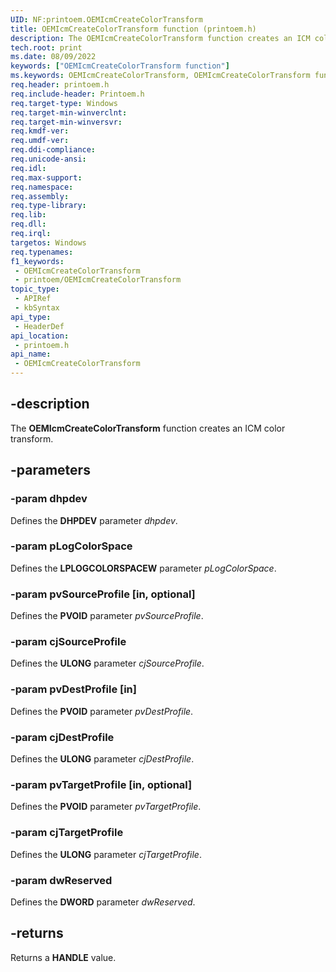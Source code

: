 ```yaml
---
UID: NF:printoem.OEMIcmCreateColorTransform
title: OEMIcmCreateColorTransform function (printoem.h)
description: The OEMIcmCreateColorTransform function creates an ICM color transform.
tech.root: print
ms.date: 08/09/2022
keywords: ["OEMIcmCreateColorTransform function"]
ms.keywords: OEMIcmCreateColorTransform, OEMIcmCreateColorTransform function [Print Devices], print.oemicmcreatecolortransform, print_unidrv-pscript_rendering_102b853d-78f9-4e06-a3e5-c76f55caa42e.xml, printoem/OEMIcmCreateColorTransform
req.header: printoem.h
req.include-header: Printoem.h
req.target-type: Windows
req.target-min-winverclnt: 
req.target-min-winversvr: 
req.kmdf-ver: 
req.umdf-ver: 
req.ddi-compliance: 
req.unicode-ansi: 
req.idl: 
req.max-support: 
req.namespace: 
req.assembly: 
req.type-library: 
req.lib: 
req.dll: 
req.irql: 
targetos: Windows
req.typenames: 
f1_keywords:
 - OEMIcmCreateColorTransform
 - printoem/OEMIcmCreateColorTransform
topic_type:
 - APIRef
 - kbSyntax
api_type:
 - HeaderDef
api_location:
 - printoem.h
api_name:
 - OEMIcmCreateColorTransform
---
```


## -description

The **OEMIcmCreateColorTransform** function creates an ICM color transform.

## -parameters

### -param dhpdev

Defines the **DHPDEV** parameter *dhpdev*.

### -param pLogColorSpace

Defines the **LPLOGCOLORSPACEW** parameter *pLogColorSpace*.

### -param pvSourceProfile [in, optional]

Defines the **PVOID** parameter *pvSourceProfile*.

### -param cjSourceProfile

Defines the **ULONG** parameter *cjSourceProfile*.

### -param pvDestProfile [in]

Defines the **PVOID** parameter *pvDestProfile*.

### -param cjDestProfile

Defines the **ULONG** parameter *cjDestProfile*.

### -param pvTargetProfile [in, optional]

Defines the **PVOID** parameter *pvTargetProfile*.

### -param cjTargetProfile

Defines the **ULONG** parameter *cjTargetProfile*.

### -param dwReserved

Defines the **DWORD** parameter *dwReserved*.

## -returns

Returns a **HANDLE** value.
